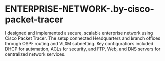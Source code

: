 # ENTERPRISE-NETWORK-.by-cisco-packet-tracer
I designed and implemented a secure, scalable enterprise network using Cisco Packet Tracer. The setup connected Headquarters and branch offices through OSPF routing and VLSM subnetting. Key configurations included DHCP for automation, ACLs for security, and FTP, Web, and DNS servers for centralized network services.

